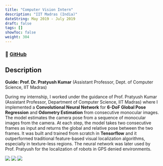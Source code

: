 ```yaml
---
title: "Computer Vision Intern"
description: "IIT Madras (India)"
dateString: May 2019 - July 2019
draft: false
tags: []
showToc: false
weight: 304
--- 
```

### 🔗 [GitHub](https://github.com/arkalim/Tensorflow/tree/master/VLocNet)

## Description
**Guide:** **Prof. Dr. Pratyush Kumar** (Assistant Professor, Dept. of Computer Science, IIT Madras)

During my internship, I worked under the guidance of Prof. Pratyush Kumar (Assistant Professor, Department of Computer Science, IIT Madras) where I implemented a **Convolutional Neural Network** for **6-DoF Global Pose Regression** and **Odometry Estimation** from consecutive monocular images. The model estimates the camera pose from a sequence of monocular images from the camera. At each step, the model takes two consecutive frames as input and returns the global and relative pose between the two frames. It was built and trained from scratch in **Tensorflow** and it outperformed traditional feature-based visual localization algorithms, especially in texture-less regions. The neural network was later used by Prof. Pratyush for the localization of robots in GPS denied environments.

![](/internships/iit-madras/img1.jpeg)
![](/internships/iit-madras/img2.jpeg)
![](/internships/iit-madras/img3.jpeg)